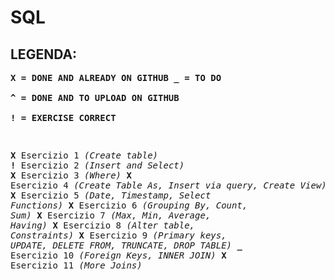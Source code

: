 # SQL

## LEGENDA:

**<pre>X = DONE AND ALREADY ON GITHUB
_ = TO DO              
^ = DONE AND TO UPLOAD ON GITHUB             
! = EXERCISE CORRECT**

**<pre>X**   Esercizio 1     *(Create table)*
**!**   Esercizio 2     *(Insert and Select)*
**X**   Esercizio 3     *(Where)*
**X**   Esercizio 4     *(Create Table As, Insert via query, Create View)*
**X**   Esercizio 5     *(Date, Timestamp, Select Functions)*
**X**   Esercizio 6     *(Grouping By, Count, Sum)*
**X**   Esercizio 7     *(Max, Min, Average, Having)*
**X**   Esercizio 8     *(Alter table, Constraints)*
**X**   Esercizio 9     *(Primary keys, UPDATE, DELETE FROM, TRUNCATE, DROP TABLE)*
**_**   Esercizio 10    *(Foreign Keys, INNER JOIN)*
**X**   Esercizio 11    *(More Joins)*